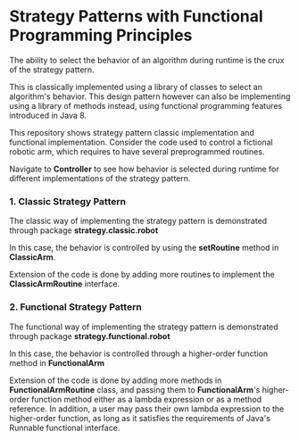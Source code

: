# Strategy Patterns with Functional Programming Principles

The ability to select the behavior of an algorithm during runtime is the crux of the strategy pattern.

This is classically implemented using a library of classes to select an algorithm's behavior. This design pattern however can also be implementing using a library of methods instead, using functional programming features introduced in Java 8.

This repository shows strategy pattern classic implementation and functional implementation. Consider the code used to control a fictional robotic arm, which requires to have several preprogrammed routines.

Navigate to **Controller** to see how behavior is selected during runtime for different implementations of the strategy pattern.

### 1. Classic Strategy Pattern

The classic way of implementing the strategy pattern is demonstrated through package **strategy.classic.robot**

In this case, the behavior is controlled by using the **setRoutine** method in **ClassicArm**.

Extension of the code is done by adding more routines to implement the **ClassicArmRoutine** interface.

### 2. Functional Strategy Pattern

The functional way of implementing the strategy pattern is demonstrated through package **strategy.functional.robot**

In this case, the behavior is controlled through a higher-order function method in **FunctionalArm**

Extension of the code is done by adding more methods in **FunctionalArmRoutine** class, and passing them to **FunctionalArm**'s higher-order function method either as a lambda expression or as a method reference. In addition, a user may pass their own lambda expression to the higher-order function, as long as it satisfies the requirements of Java's Runnable functional interface.